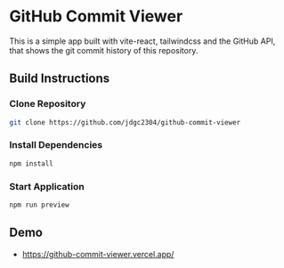 # GitHub Commit Viewer

This is a simple app built with vite-react, tailwindcss and the GitHub API, that shows the git commit history of this repository.

## Build Instructions

### Clone Repository

```sh
git clone https://github.com/jdgc2304/github-commit-viewer
```

### Install Dependencies

```sh
npm install
```

### Start Application

```sh
npm run preview
```

## Demo

- https://github-commit-viewer.vercel.app/
